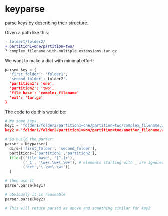 # keyparse
parse keys by describing their structure. 

Given a path like this: 
```diff
- folder1/folder2/
+ partition1=one/partition=two/
? complex_filename.with.multiple.extensions.tar.gz
```

We want to make a dict with minimal effort:
```python
parsed_key = {
  'first_folder': 'folder1',
  'second_folder': folder2'.
  'partition1': 'one',
  'partition2': 'two',
  'file_base': 'complex_filename'
  'ext': 'tar.gz'
}
```

The code to do this would be: 
```python
# We some keys
key1 = 'folder1/folder2/partition1=one/partition=two/complex_filename.with.multiple.extensions.tar.gz
key2 = 'folder1/folder2/partition1=won/partition=too/another_filename.with.possiblydifferent.extensions.tar.gz

# So build the parser:
parser = Keyparser(
  dirs=['first_folder', 'second_folder'],
  partitions=['partition1','partition2'],
  file=[('file_base', '[^.]+'), 
        ('_1', '\w+\.\w+\.\w+'), # elements starting with _ are ignored
        ('ext','\.\w+\.\w+')]
  )

# then use it
parser.parse(key1)

# obviously it is reuseable
parser.parse(key2)

# This will return parsed as above and something similar for key2
```
